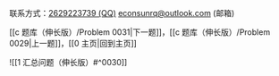 联系方式：<a href="https://qm.qq.com/q/iA1sKuakak">2629223739 (QQ)</a> <a href="mailto:econsunrq@outlook.com">econsunrq@outlook.com (邮箱)</a>

[[c 题库（伸长版）/Problem 0031|下一题]]，[[c 题库（伸长版）/Problem 0029|上一题]]，[[0 主页|回到主页]]

![[1 汇总问题（伸长版）#^0030]]